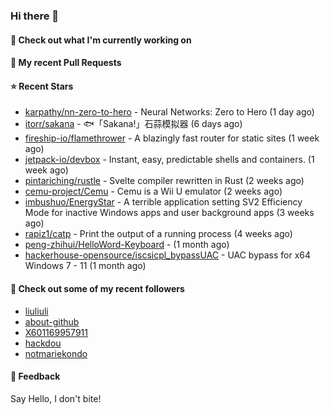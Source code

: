 ### Hi there 👋

#### 👷 Check out what I'm currently working on

#### 🔨 My recent Pull Requests


#### ⭐ Recent Stars

- [karpathy/nn-zero-to-hero](https://github.com/karpathy/nn-zero-to-hero) - Neural Networks: Zero to Hero (1 day ago)
- [itorr/sakana](https://github.com/itorr/sakana) - 🐟「Sakana!」石蒜模拟器 (6 days ago)
- [fireship-io/flamethrower](https://github.com/fireship-io/flamethrower) - A blazingly fast router for static sites (1 week ago)
- [jetpack-io/devbox](https://github.com/jetpack-io/devbox) - Instant, easy, predictable shells and containers. (1 week ago)
- [pintariching/rustle](https://github.com/pintariching/rustle) - Svelte compiler rewritten in Rust (2 weeks ago)
- [cemu-project/Cemu](https://github.com/cemu-project/Cemu) - Cemu is a Wii U emulator (2 weeks ago)
- [imbushuo/EnergyStar](https://github.com/imbushuo/EnergyStar) - A terrible application setting SV2 Efficiency Mode for inactive Windows apps and user background apps (3 weeks ago)
- [rapiz1/catp](https://github.com/rapiz1/catp) - Print the output of a running process (4 weeks ago)
- [peng-zhihui/HelloWord-Keyboard](https://github.com/peng-zhihui/HelloWord-Keyboard) -  (1 month ago)
- [hackerhouse-opensource/iscsicpl_bypassUAC](https://github.com/hackerhouse-opensource/iscsicpl_bypassUAC) - UAC bypass for x64 Windows 7 - 11 (1 month ago)

#### 👯 Check out some of my recent followers

- [liuliuli](https://github.com/liuliuli)
- [about-github](https://github.com/about-github)
- [X601169957911](https://github.com/X601169957911)
- [hackdou](https://github.com/hackdou)
- [notmariekondo](https://github.com/notmariekondo)

#### 💬 Feedback

Say Hello, I don't bite!